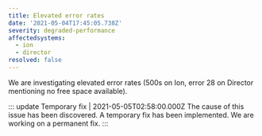 ```yaml
---
title: Elevated error rates
date: '2021-05-04T17:45:05.738Z'
severity: degraded-performance
affectedsystems:
  - ion
  - director
resolved: false
---
```

We are investigating elevated error rates (500s on Ion, error 28 on Director mentioning no free space available).

::: update Temporary fix | 2021-05-05T02:58:00.000Z
The cause of this issue has been discovered. A temporary fix has been implemented. We are working on a permanent fix.
:::

<!--- language code: en -->
